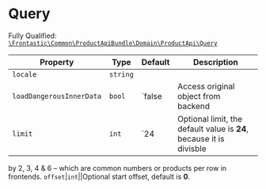 #  Query

Fully Qualified: [`\Frontastic\Common\ProductApiBundle\Domain\ProductApi\Query`](../../../../../src/php/ProductApiBundle/Domain/ProductApi/Query.php)



Property|Type|Default|Description
--------|----|-------|-----------
`locale`|`string`||
`loadDangerousInnerData`|`bool`|`false|Access original object from backend
`limit`|`int`|`24|Optional limit, the default value is <b>24</b>, because it is divisble
by 2, 3, 4 & 6 – which are common numbers or products per row in
frontends.
`offset`|`int`||Optional start offset, default is <b>0</b>.

